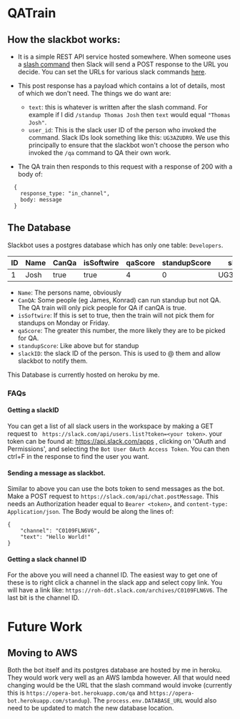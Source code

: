 # QATrain

## How the slackbot works:

- It is a simple REST API service hosted somewhere. When someone uses a [slash command](https://api.slack.com/interactivity/slash-commands) then Slack will send a POST response to the URL you decide. You can set the URLs for various slack commands [here](https://api.slack.com/apps). 
- This post response has a payload which contains a lot of details, most of which we don't need. The things we do want are:
  - `text`: this is whatever is written after the slash command. For example if I did `/standup Thomas Josh` then `text` would equal `"Thomas Josh"`. 
  - `user_id`: This is the slack user ID of the person who invoked the command. Slack IDs look something like this: `UG3AZUDR9`. We use this principally to ensure that the slackbot won't choose the person who invoked the `/qa` command to QA their own work.

- The QA train then responds to this request with a response of 200 with a body of:
```
  {
    response_type: "in_channel",
    body: message
  }
```

## The Database

Slackbot uses a postgres database which has only one table: `Developers`. 

| ID | Name          | CanQa | isSoftwire | qaScore | standupScore | slackId  |
|----|---------------|-------|------------|---------|--------------|----------|
| 1  | Josh          | true  | true       | 4       |  0           | UG3AZUDR9|

- `Name`: The persons name, obviously
- `CanQA`: Some people (eg James, Konrad) can run standup but not QA. The QA train will only pick people for QA if canQA is true.
- `isSoftwire`: If this is set to true, then the train will not pick them for standups on Monday or Friday.
- `qaScore`: The greater this number, the more likely they are to be picked for QA. 
- `standupScore`: Like above but for standup
- `slackID`: the slack ID of the person. This is used to @ them and allow slackbot to notify them.

This Database is currently hosted on heroku by me. 

### FAQs

#### Getting a slackID

You can get a list of all slack users in the workspace by making a GET request to `	https://slack.com/api/users.list?token=<your token>`. your token can be found at: https://api.slack.com/apps , clicking on 'OAuth and Permissions', and selecting the `Bot User OAuth Access Token`. You can then ctrl+F in the response to find the user you want.

#### Sending a message as slackbot.

Similar to above you can use the bots token to send messages as the bot. Make a POST request to `https://slack.com/api/chat.postMessage`. This needs an Authorization header equal to `Bearer <token>`, and `content-type: Application/json`. The Body would be along the lines of:

```
{
	"channel": "C0109FLN6V6",
	"text": "Hello World!"
}
```

#### Getting a slack channel ID

For the above you will need a channel ID. The easiest way to get one of these is to right click a channel in the slack app and select copy link. You will have a link like: `https://roh-ddt.slack.com/archives/C0109FLN6V6`. The last bit is the channel ID.

# Future Work

## Moving to AWS

Both the bot itself and its postgres database are hosted by me in heroku. They would work very well as an AWS lambda however. All that would need changing would be the URL that the slash command would invoke (currently this is `https://opera-bot.herokuapp.com/qa` and `https://opera-bot.herokuapp.com/standup`). The `process.env.DATABASE_URL` would also need to be updated to match the new database location.